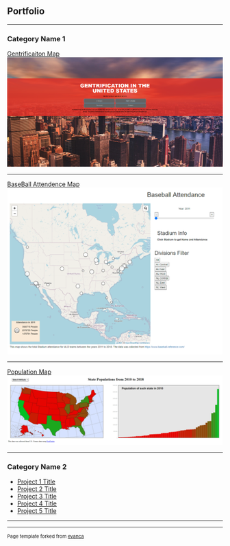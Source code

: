 ## Portfolio

---

### Category Name 1 

[Gentrificaiton Map](/sample_page)
<img src="images/Landing Page.PNG?raw=true"/>

---
[BaseBall Attendence Map](/pdf/sample_presentation.pdf)
<img src="images/HomePage.PNG?raw=true"/>

---
[Population Map](http://example.com/)
<img src="images/Population Map.PNG?raw=true"/>

---

### Category Name 2

- [Project 1 Title](http://example.com/)
- [Project 2 Title](http://example.com/)
- [Project 3 Title](http://example.com/)
- [Project 4 Title](http://example.com/)
- [Project 5 Title](http://example.com/)

---




---
<p style="font-size:11px">Page template forked from <a href="https://github.com/evanca/quick-portfolio">evanca</a></p>
<!-- Remove above link if you don't want to attibute -->
